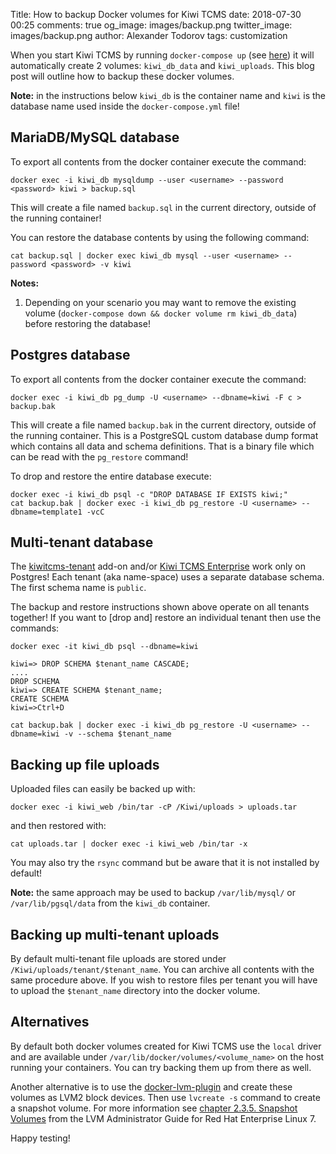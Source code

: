 Title: How to backup Docker volumes for Kiwi TCMS
date: 2018-07-30 00:25
comments: true
og_image: images/backup.png
twitter_image: images/backup.png
author: Alexander Todorov
tags: customization


When you start Kiwi TCMS by running `docker-compose up`
(see [here](http://kiwitcms.readthedocs.io/en/latest/installing_docker.html#start-docker-compose))
it will automatically create 2 volumes: `kiwi_db_data` and `kiwi_uploads`.
This blog post will outline how to backup these docker volumes.

**Note:** in the instructions below `kiwi_db` is the container name and `kiwi` is the
database name used inside the `docker-compose.yml` file!


MariaDB/MySQL database
----------------------

To export all contents from the docker container execute the command:

    docker exec -i kiwi_db mysqldump --user <username> --password <password> kiwi > backup.sql

This will create a file named `backup.sql` in the current directory, outside of the running container!

You can restore the database contents by using the following command:

    cat backup.sql | docker exec kiwi_db mysql --user <username> --password <password> -v kiwi

**Notes:**

1. Depending on your scenario you may want to remove the existing volume
   (`docker-compose down && docker volume rm kiwi_db_data`) before restoring the database!


Postgres database
-----------------

To export all contents from the docker container execute the command:

    docker exec -i kiwi_db pg_dump -U <username> --dbname=kiwi -F c > backup.bak

This will create a file named `backup.bak` in the current directory, outside of the running container.
This is a PostgreSQL custom database dump format which contains all data and schema definitions.
That is a binary file which can be read with the `pg_restore` command!

To drop and restore the entire database execute:

    docker exec -i kiwi_db psql -c "DROP DATABASE IF EXISTS kiwi;"
    cat backup.bak | docker exec -i kiwi_db pg_restore -U <username> --dbname=template1 -vcC


Multi-tenant database
---------------------

The [kiwitcms-tenant](https://github.com/kiwitcms/tenants) add-on and/or
[Kiwi TCMS Enterprise](https://github.com/kiwitcms/enterprise) work only on
Postgres! Each tenant (aka name-space) uses a separate database schema.
The first schema name is `public`.

The backup and restore instructions shown above operate on all tenants together!
If you want to [drop and] restore an individual tenant then use the commands:

    docker exec -it kiwi_db psql --dbname=kiwi
    
    kiwi=> DROP SCHEMA $tenant_name CASCADE;
    ....
    DROP SCHEMA
    kiwi=> CREATE SCHEMA $tenant_name;
    CREATE SCHEMA
    kiwi=>Ctrl+D
    
    cat backup.bak | docker exec -i kiwi_db pg_restore -U <username> --dbname=kiwi -v --schema $tenant_name


Backing up file uploads
-----------------------

Uploaded files can easily be backed up with:

    docker exec -i kiwi_web /bin/tar -cP /Kiwi/uploads > uploads.tar

and then restored with:

    cat uploads.tar | docker exec -i kiwi_web /bin/tar -x

You may also try the `rsync` command but be aware that it is not installed
by default!

**Note:**
the same approach may be used to backup `/var/lib/mysql/` or `/var/lib/pgsql/data`
from the `kiwi_db` container.


Backing up multi-tenant uploads
-------------------------------

By default multi-tenant file uploads are stored under `/Kiwi/uploads/tenant/$tenant_name`.
You can archive all contents with the same procedure above. If you wish to restore
files per tenant you will have to upload the `$tenant_name` directory into the
docker volume.


Alternatives
------------

By default both docker volumes created for Kiwi TCMS use the `local` driver
and are available under `/var/lib/docker/volumes/<volume_name>` on the host
running your containers. You can try backing them up from there as well.

Another alternative is to use the
[docker-lvm-plugin](https://www.projectatomic.io/blog/2016/05/docker-lvm-plugin/)
and create these volumes as LVM2 block devices. Then use
`lvcreate -s` command to create a snapshot volume. For more information see
[chapter 2.3.5. Snapshot Volumes](https://access.redhat.com/documentation/en-us/red_hat_enterprise_linux/7/html-single/logical_volume_manager_administration/index#snapshot_volumes)
from the LVM Administrator Guide for Red Hat Enterprise Linux 7.


Happy testing!
